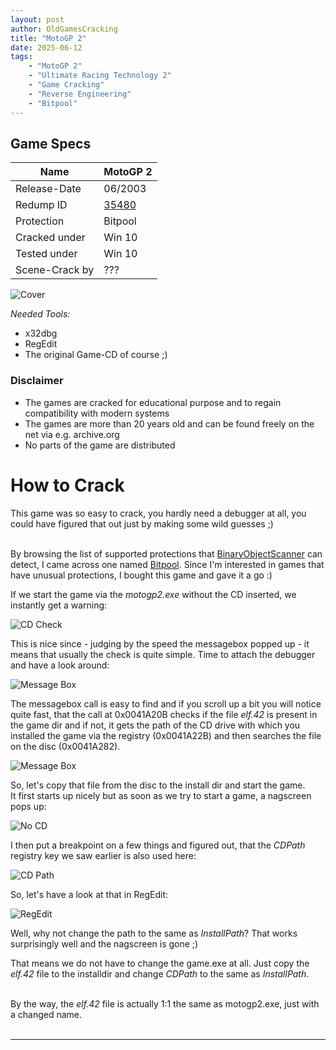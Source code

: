 ```yaml
---
layout: post
author: OldGamesCracking
title: "MotoGP 2"
date: 2025-06-12
tags:
    - "MotoGP 2"
    - "Ultimate Racing Technology 2"
    - "Game Cracking"
    - "Reverse Engineering"
    - "Bitpool"
---
```


## Game Specs

| Name | MotoGP 2 |
| ------------- | ------------- |
| Release-Date | 06/2003 |
| Redump ID | [35480](http://redump.org/disc/35480/) |
| Protection | Bitpool |
| Cracked under | Win 10 |
| Tested under | Win 10 |
| Scene-Crack by | ??? |

![Cover]({{site.url}}assets/motogp_2/cover.jpg)

*Needed Tools:*

- x32dbg
- RegEdit
- The original Game-CD of course ;)

### Disclaimer

- The games are cracked for educational purpose and to regain compatibility with modern systems
- The games are more than 20 years old and can be found freely on the net via e.g. archive.org
- No parts of the game are distributed

# How to Crack

This game was so easy to crack, you hardly need a debugger at all, you could have figured that out just by making some wild guesses ;)<br><br>

By browsing the list of supported protections that [BinaryObjectScanner](https://github.com/SabreTools/BinaryObjectScanner) can detect, I came across one named [Bitpool](https://github.com/TheRogueArchivist/DRML/blob/main/Entries/Bitpool/Bitpool.md). Since I'm interested in games that have unusual protections, I bought this game and gave it a go :)<br>

If we start the game via the _motogp2.exe_ without the CD inserted, we instantly get a warning:

![CD Check]({{site.url}}assets/motogp_2/cd.png)

This is nice since - judging by the speed the messagebox popped up - it means that usually the check is quite simple. Time to attach the debugger and have a look around:

![Message Box]({{site.url}}assets/motogp_2/messagebox.png)

The messagebox call is easy to find and if you scroll up a bit you will notice quite fast, that the call at 0x0041A20B checks if the file _elf.42_ is present in the game dir and if not, it gets the path of the CD drive with which you installed the game via the registry (0x0041A22B) and then searches the file on the disc (0x0041A282).

![Message Box]({{site.url}}assets/motogp_2/calls.png)

So, let's copy that file from the disc to the install dir and start the game.<br>
It first starts up nicely but as soon as we try to start a game, a nagscreen pops up:

![No CD]({{site.url}}assets/motogp_2/no_cd.png)

I then put a breakpoint on a few things and figured out, that the _CDPath_ registry key we saw earlier is also used here:

![CD Path]({{site.url}}assets/motogp_2/cdpath.png)

So, let's have a look at that in RegEdit:

![RegEdit]({{site.url}}assets/motogp_2/regedit.png)

Well, why not change the path to the same as _InstallPath_? That works surprisingly well and the nagscreen is gone ;)<br>

That means we do not have to change the game.exe at all. Just copy the _elf.42_ file to the installdir and change _CDPath_ to the same as _InstallPath_.<br><br>

By the way, the _elf.42_ file is actually 1:1 the same as motogp2.exe, just with a changed name.<br><br>

* * *
